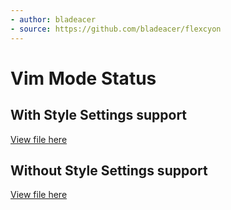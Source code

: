 ```yaml
---
- author: bladeacer
- source: https://github.com/bladeacer/flexcyon
---
```

# Vim Mode Status

## With Style Settings support
[View file here](./vim-mode-status-w-style-settings.css)

## Without Style Settings support
[View file here](./vim-mode-status.css)
